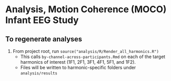 # Analysis, Motion Coherence (MOCO) Infant EEG Study

## To regenerate analyses

1. From project root, run `source("analysis/R/Render_all_harmonics.R")`
    - This calls `by-channel-across-participants.Rmd` on each of the target harmonics of interest (1F1, 2F1, 3F1, 4F1, 5F1, and 1F2).
    - Files will be written to harmonic-specific folders under `analysis/results`